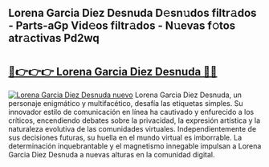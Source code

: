 ## Lorena Garcia Diez Desnuda D𝚎sn𝚞dos filtr𝚊dos - Parts-aGp Vid𝚎os filtr𝚊dos - N𝚞evas f𝚘tos atr𝚊ctivas Pd2wq

# <h2><a href="http://mb8051.tromn.icu/?c=Lorena+Garcia+Diez+Desnuda">🔗👉👉👉 Lorena Garcia Diez Desnuda 🔗🔗</a></h2>

[![Lorena Garcia Diez Desnuda nuevo](https://i.imgur.com/pEAQMta.gif)](http://mb8051.tromn.icu/?c=Lorena+Garcia+Diez+Desnuda)
Lorena Garcia Diez Desnuda, un personaje enigmático y multifacético, desafía las etiquetas simples. Su innovador estilo de comunicación en línea ha cautivado y enfurecido a los críticos, encendiendo debates sobre la privacidad, la expresión artística y la naturaleza evolutiva de las comunidades virtuales. Independientemente de sus decisiones futuras, su huella en el mundo virtual es imborrable. La determinación inquebrantable y el magnetismo innegable impulsan a Lorena Garcia Diez Desnuda a nuevas alturas en la comunidad digital.
